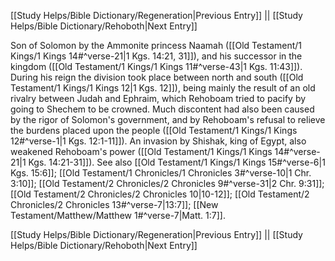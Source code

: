 [[Study Helps/Bible Dictionary/Regeneration|Previous Entry]]  ||  [[Study Helps/Bible Dictionary/Rehoboth|Next Entry]]

 Son of Solomon by the Ammonite princess Naamah ([[Old Testament/1 Kings/1 Kings 14#^verse-21|1 Kgs. 14:21, 31]]), and his successor in the kingdom ([[Old Testament/1 Kings/1 Kings 11#^verse-43|1 Kgs. 11:43]]). During his reign the division took place between north and south ([[Old Testament/1 Kings/1 Kings 12|1 Kgs. 12]]), being mainly the result of an old rivalry between Judah and Ephraim, which Rehoboam tried to pacify by going to Shechem to be crowned. Much discontent had also been caused by the rigor of Solomon's government, and by Rehoboam's refusal to relieve the burdens placed upon the people ([[Old Testament/1 Kings/1 Kings 12#^verse-1|1 Kgs. 12:1-11]]). An invasion by Shishak, king of Egypt, also weakened Rehoboam's power ([[Old Testament/1 Kings/1 Kings 14#^verse-21|1 Kgs. 14:21-31]]). See also [[Old Testament/1 Kings/1 Kings 15#^verse-6|1 Kgs. 15:6]]; [[Old Testament/1 Chronicles/1 Chronicles 3#^verse-10|1 Chr. 3:10]]; [[Old Testament/2 Chronicles/2 Chronicles 9#^verse-31|2 Chr. 9:31]]; [[Old Testament/2 Chronicles/2 Chronicles 10|10-12]]; [[Old Testament/2 Chronicles/2 Chronicles 13#^verse-7|13:7]]; [[New Testament/Matthew/Matthew 1#^verse-7|Matt. 1:7]].

[[Study Helps/Bible Dictionary/Regeneration|Previous Entry]]  ||  [[Study Helps/Bible Dictionary/Rehoboth|Next Entry]]